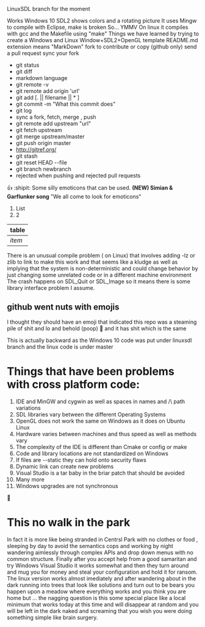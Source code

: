 LinuxSDL branch for the moment

Works Windows 10 SDL2 shows colors and a rotating picture
It uses Mingw to compile with Eclipse, make is broken
So... YMMV
On linux it compiles with gcc and the Makefile using "make"
Things we have learned by trying to create a Windows and Linux Window+SDL2+OpenGL template
README.md extension means "MarkDown"
fork to contribute or copy (github only)
send a pull request
sync your fork

* git status
* git diff
* markdown language
* git remote -v
* git remote add origin 'url'
* git add [. || filename || * ]
* git commit -m "What this commit does"
* git log
* sync a fork, fetch, merge , push
* git remote add upstream "url"
* git fetch upstream <pass>
* git merge upstream/master 
* git push origin master <pass>
* http://gitref.org/
* git stash
* git reset HEAD --file
* git branch newbranch
* rejected when pushing and rejected pull requests



:+1: :shipit: Some silly emoticons that can be used. **(NEW) Simian & Garflunker song** "We all come to look for emoticons"

1. List
2. 2

| table |
| ----- |
| *item*  |

There is an unusual compile problem ( on Linux) that involves adding -lz or zlib to link to make this work 
and that seems like a kludge as well as implying that the system is non-deterministic
and could change behavior by just changing some unrelated code or in a different machine environment
The crash happens on SDL_Quit or SDL_Image so it means there is some library interface problem I assume.

## github went nuts with emojis 

I thought they should have an emoji that indicated this repo was a steaming pile of shit and lo and behold (poop) :poop:
and it has shit which is the same

This is actually backward as the Windows 10 code was put under linuxsdl branch and the linux code is under master

# Things that have been problems with cross platform code:
1. IDE and MinGW and cygwin as well as spaces in names and /\ path variations
2. SDL libraries vary between the different Operating Systems
3. OpenGL does not work the same on Windows as it does on Ubuntu Linux
4. Hardware varies between machines and thus speed as well as methods vary
5. The complexity of the IDE is different than Cmake or config or make
6. Code and library locations are not standardized on Windows
7. If files are --static they can hold onto security flaws
8. Dynamic link can create new problems
9. Visual Studio is a tar baby in the briar patch that should be avoided
10. Many more
11. Windows upgrades are not synchronous

:pizza:

# This no walk in the park
In fact it is more like being stranded in Centrsl Park with no clothes or food , sleeping by day to avoid the semantics cops 
and working by night wandering aimlessly through complex APIs and drop down menus with no common structure.
Finally after you accept help from a good samaritan and try Windows Visual Studio it works somewhat and then they turn
around and mug you for money and steal your configuration and hold it for ransom.
The linux version works almost imediately and after wandering about in the dark running into trees that look like
solutions and turn out to be bears you happen upon a meadow where everything works and you think you are home but ...
the nagging question is this some special place like a local minimum that works today at this time and will disappear 
at random and you will be left in the dark naked and screaming that you wish you were doing something simple like brain surgery.
